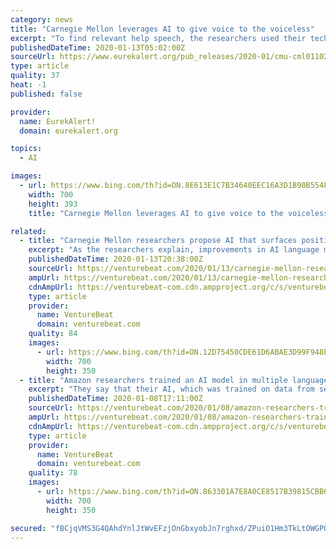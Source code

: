 ```yaml
---
category: news
title: "Carnegie Mellon leverages AI to give voice to the voiceless"
excerpt: "To find relevant help speech, the researchers used their technique to search more than a quarter of a million comments from YouTube in what they believe is the first AI-focused analysis of the Rohingya refugee crisis. They will present their findings at the Association for the Advancement of Artificial Intelligence annual conference ..."
publishedDateTime: 2020-01-13T05:02:00Z
sourceUrl: https://www.eurekalert.org/pub_releases/2020-01/cmu-cml011020.php
type: article
quality: 37
heat: -1
published: false

provider:
  name: EurekAlert!
  domain: eurekalert.org

topics:
  - AI

images:
  - url: https://www.bing.com/th?id=ON.8E613E1C7B34640EEC16A3D1B90B554F
    width: 700
    height: 393
    title: "Carnegie Mellon leverages AI to give voice to the voiceless"

related:
  - title: "Carnegie Mellon researchers propose AI that surfaces positive online comments"
    excerpt: "As the researchers explain, improvements in AI language models — which learn from many examples to predict what words are likely to occur in a given sentence — made it possible to analyze such large quantities of text. The study’s contribution was a technique enabling those models to digest short texts originating from South Asia ..."
    publishedDateTime: 2020-01-13T20:38:00Z
    sourceUrl: https://venturebeat.com/2020/01/13/carnegie-mellon-researchers-propose-ai-that-surfaces-positive-online-comments/
    ampUrl: https://venturebeat.com/2020/01/13/carnegie-mellon-researchers-propose-ai-that-surfaces-positive-online-comments/amp/
    cdnAmpUrl: https://venturebeat-com.cdn.ampproject.org/c/s/venturebeat.com/2020/01/13/carnegie-mellon-researchers-propose-ai-that-surfaces-positive-online-comments/amp/
    type: article
    provider:
      name: VentureBeat
      domain: venturebeat.com
    quality: 84
    images:
      - url: https://www.bing.com/th?id=ON.12D75450CDE61D6ABAE3D99F948EDB8C
        width: 700
        height: 350
  - title: "Amazon researchers trained an AI model in multiple languages to improve product searches"
    excerpt: "They say that their AI, which was trained on data from several different languages at once, delivered better results using any of those languages. As Amazon applied scientist Nikhil Rao explained in a blog post, the reason for the improvement is that a corpus in one language is able to fill gaps in that of another language. For instance ..."
    publishedDateTime: 2020-01-08T17:11:00Z
    sourceUrl: https://venturebeat.com/2020/01/08/amazon-researchers-trained-an-ai-model-in-multiple-languages-to-improve-product-searches/
    ampUrl: https://venturebeat.com/2020/01/08/amazon-researchers-trained-an-ai-model-in-multiple-languages-to-improve-product-searches/amp/
    cdnAmpUrl: https://venturebeat-com.cdn.ampproject.org/c/s/venturebeat.com/2020/01/08/amazon-researchers-trained-an-ai-model-in-multiple-languages-to-improve-product-searches/amp/
    type: article
    provider:
      name: VentureBeat
      domain: venturebeat.com
    quality: 78
    images:
      - url: https://www.bing.com/th?id=ON.863301A7E8A0CE8517B39815CBB6CBE7
        width: 700
        height: 350

secured: "fBCjqVMS3G4QAhdYnlJtWvEFzjOnGbxyobJn7rghxd/ZPuiO1Hm3TkLtOWGPQz0taE8qo7kjmb8RjbTWbqW7Zq5dxoF6ySXKpe+btcp1vKgpdt1KTDIjS/OMOtURob6lXIP2CqrxNMNOW4Fvv5J7qLWenHFFK6FMO22Jd1ylanafbpgHY9fygSbjXXEQP6HXJERvDFL1IlnrLborkZ18EGsJ+9CLkFywTSlpgwhO8LEkVL44LsxddOHGcmLmVHUPHdpeS+VretpzgeSYpOGlSQ==;SREbcQApQVRgY/NJfosw9g=="
---
```


